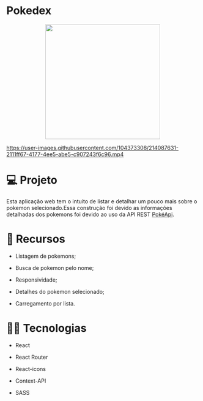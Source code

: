 # Pokedex
<p align="center">
  <img width="300" src="https://user-images.githubusercontent.com/29473781/180619084-a56960ab-7efa-4e34-9d33-4e3e581d62ff.png" />
  
  

https://user-images.githubusercontent.com/104373308/214087631-2111ff67-4177-4ee5-abe5-c907243f6c96.mp4


</p>

# :computer: Projeto
Esta aplicação web tem o intuito de listar e detalhar um pouco mais sobre o pokemon selecionado.Essa construção foi devido as informações detalhadas dos pokemons foi devido ao uso da API REST [PokéApi](https://pokeapi.co/).

# :pushpin: Recursos

- Listagem de pokemons;

- Busca de pokemon pelo nome;

- Responsividade;

- Detalhes do pokemon selecionado;

- Carregamento por lista.

# :technologist: Tecnologias
 
- React

- React Router

- React-icons

- Context-API

- SASS



